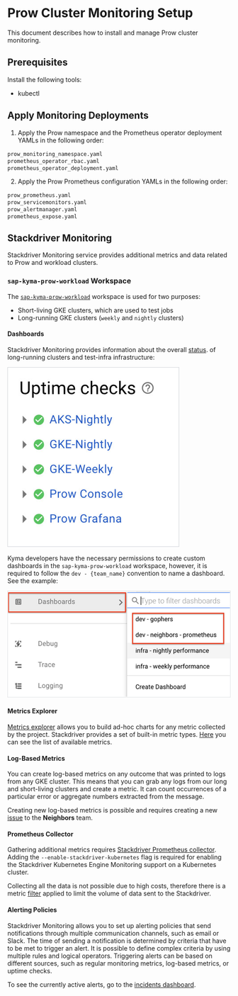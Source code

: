 # Prow Cluster Monitoring Setup

This document describes how to install and manage Prow cluster monitoring. 

## Prerequisites

Install the following tools:

- kubectl

## Apply Monitoring Deployments

1. Apply the Prow namespace and the Prometheus operator deployment YAMLs in the following order:
```
prow_monitoring_namespace.yaml
prometheus_operator_rbac.yaml
prometheus_operator_deployment.yaml
```

2. Apply the Prow Prometheus configuration YAMLs in the following order:
```
prow_prometheus.yaml
prow_servicemonitors.yaml
prow_alertmanager.yaml
prometheus_expose.yaml
```

## Stackdriver Monitoring

Stackdriver Monitoring service provides additional metrics and data related to Prow and workload clusters.

### `sap-kyma-prow-workload` Workspace

The [`sap-kyma-prow-workload`](https://app.google.stackdriver.com/?project=sap-kyma-prow-workloads) workspace is used for two purposes:
 - Short-living GKE clusters, which are used to test jobs
 - Long-running GKE clusters (`weekly` and `nightly` clusters)

#### Dashboards
Stackdriver Monitoring provides information about the overall [status](https://app.google.stackdriver.com/uptime?project=sap-kyma-prow-workloads).
of long-running clusters and test-infra infrastructure:
 
![uptime checks](./assets/uptime-checks.png)


Kyma developers have the necessary permissions to create custom dashboards in the `sap-kyma-prow-workload` workspace, however, it is required to follow the `dev - {team_name}` convention to name a dashboard. See the example:

![dashboards](./assets/dashboards.png)

#### Metrics Explorer

[Metrics explorer](https://cloud.google.com/monitoring/charts/metrics-explorer) allows you to build ad-hoc charts for any metric collected by the project.
Stackdriver provides a set of built-in metric types. [Here](https://cloud.google.com/monitoring/api/metrics) you can see the list of available metrics.

#### Log-Based Metrics

You can create log-based metrics on any outcome that was printed to logs from any GKE cluster.
This means that you can grab any logs from our long and short-living clusters and create a metric. 
It can count occurrences of a particular error or aggregate numbers extracted from the message.

Creating new log-based metrics is possible and requires creating a new [issue](https://github.com/kyma-project/test-infra/issues/new/choose) to the **Neighbors** team.

#### Prometheus Collector
Gathering additional metrics requires [Stackdriver Prometheus collector](https://cloud.google.com/monitoring/kubernetes-engine/prometheus). 
Adding the `--enable-stackdriver-kubernetes` flag is required for enabling the Stackdriver Kubernetes Engine Monitoring support on a Kubernetes cluster. 

Collecting all the data is not possible due to high costs, therefore there is a metric [filter](https://github.com/kyma-project/test-infra/blob/97f2b403f3e2ae6a4309da7e2293430f555442e8/prow/scripts/resources/prometheus-operator-stackdriver-patch.yaml) applied to limit the volume of data sent to the Stackdriver.

#### Alerting Policies
Stackdriver Monitoring allows you to set up alerting policies that send notifications through multiple communication channels, such as email or Slack.
The time of sending a notification is determined by criteria that have to be met to trigger an alert. It is possible to define complex criteria by using multiple rules and logical operators.
Triggering alerts can be based on different sources, such as regular monitoring metrics, log-based metrics, or uptime checks.

To see the currently active alerts, go to the [incidents dashboard](https://app.google.stackdriver.com/incidents?project=sap-kyma-prow-workloads).
